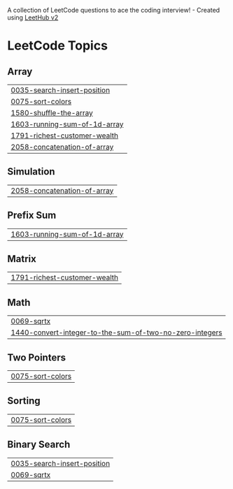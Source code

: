 A collection of LeetCode questions to ace the coding interview! - Created using [LeetHub v2](https://github.com/arunbhardwaj/LeetHub-2.0)
<!---LeetCode Topics Start-->
# LeetCode Topics
## Array
|  |
| ------- |
| [0035-search-insert-position](https://github.com/DivyaRajX/Leetcode/tree/master/0035-search-insert-position) |
| [0075-sort-colors](https://github.com/DivyaRajX/Leetcode/tree/master/0075-sort-colors) |
| [1580-shuffle-the-array](https://github.com/DivyaRajX/Leetcode/tree/master/1580-shuffle-the-array) |
| [1603-running-sum-of-1d-array](https://github.com/DivyaRajX/Leetcode/tree/master/1603-running-sum-of-1d-array) |
| [1791-richest-customer-wealth](https://github.com/DivyaRajX/Leetcode/tree/master/1791-richest-customer-wealth) |
| [2058-concatenation-of-array](https://github.com/DivyaRajX/Leetcode/tree/master/2058-concatenation-of-array) |
## Simulation
|  |
| ------- |
| [2058-concatenation-of-array](https://github.com/DivyaRajX/Leetcode/tree/master/2058-concatenation-of-array) |
## Prefix Sum
|  |
| ------- |
| [1603-running-sum-of-1d-array](https://github.com/DivyaRajX/Leetcode/tree/master/1603-running-sum-of-1d-array) |
## Matrix
|  |
| ------- |
| [1791-richest-customer-wealth](https://github.com/DivyaRajX/Leetcode/tree/master/1791-richest-customer-wealth) |
## Math
|  |
| ------- |
| [0069-sqrtx](https://github.com/DivyaRajX/Leetcode/tree/master/0069-sqrtx) |
| [1440-convert-integer-to-the-sum-of-two-no-zero-integers](https://github.com/DivyaRajX/Leetcode/tree/master/1440-convert-integer-to-the-sum-of-two-no-zero-integers) |
## Two Pointers
|  |
| ------- |
| [0075-sort-colors](https://github.com/DivyaRajX/Leetcode/tree/master/0075-sort-colors) |
## Sorting
|  |
| ------- |
| [0075-sort-colors](https://github.com/DivyaRajX/Leetcode/tree/master/0075-sort-colors) |
## Binary Search
|  |
| ------- |
| [0035-search-insert-position](https://github.com/DivyaRajX/Leetcode/tree/master/0035-search-insert-position) |
| [0069-sqrtx](https://github.com/DivyaRajX/Leetcode/tree/master/0069-sqrtx) |
<!---LeetCode Topics End-->
